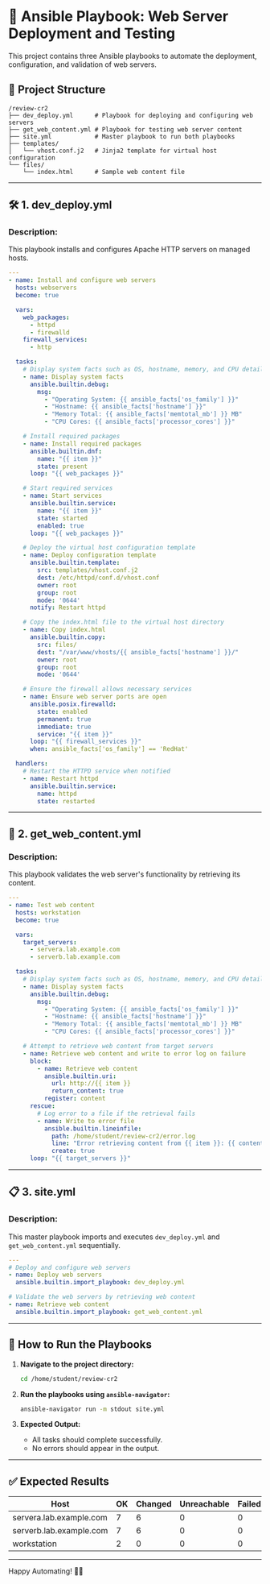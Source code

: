 # 🚀 **Ansible Playbook: Web Server Deployment and Testing**

This project contains three Ansible playbooks to automate the deployment, configuration, and validation of web servers.

## 📂 **Project Structure**

```
/review-cr2
├── dev_deploy.yml      # Playbook for deploying and configuring web servers
├── get_web_content.yml # Playbook for testing web server content
├── site.yml            # Master playbook to run both playbooks
├── templates/
│   └── vhost.conf.j2   # Jinja2 template for virtual host configuration
└── files/
    └── index.html      # Sample web content file
```

---

## 🛠️ **1. dev_deploy.yml**

### **Description:**  
This playbook installs and configures Apache HTTP servers on managed hosts.

```yaml
---
- name: Install and configure web servers
  hosts: webservers
  become: true

  vars:
    web_packages:
      - httpd
      - firewalld
    firewall_services:
      - http

  tasks:
    # Display system facts such as OS, hostname, memory, and CPU details
    - name: Display system facts
      ansible.builtin.debug:
        msg:
          - "Operating System: {{ ansible_facts['os_family'] }}"
          - "Hostname: {{ ansible_facts['hostname'] }}"
          - "Memory Total: {{ ansible_facts['memtotal_mb'] }} MB"
          - "CPU Cores: {{ ansible_facts['processor_cores'] }}"

    # Install required packages
    - name: Install required packages
      ansible.builtin.dnf:
        name: "{{ item }}"
        state: present
      loop: "{{ web_packages }}"

    # Start required services
    - name: Start services
      ansible.builtin.service:
        name: "{{ item }}"
        state: started
        enabled: true
      loop: "{{ web_packages }}"

    # Deploy the virtual host configuration template
    - name: Deploy configuration template
      ansible.builtin.template:
        src: templates/vhost.conf.j2
        dest: /etc/httpd/conf.d/vhost.conf
        owner: root
        group: root
        mode: '0644'
      notify: Restart httpd

    # Copy the index.html file to the virtual host directory
    - name: Copy index.html
      ansible.builtin.copy:
        src: files/
        dest: "/var/www/vhosts/{{ ansible_facts['hostname'] }}/"
        owner: root
        group: root
        mode: '0644'

    # Ensure the firewall allows necessary services
    - name: Ensure web server ports are open
      ansible.posix.firewalld:
        state: enabled
        permanent: true
        immediate: true
        service: "{{ item }}"
      loop: "{{ firewall_services }}"
      when: ansible_facts['os_family'] == 'RedHat'

  handlers:
    # Restart the HTTPD service when notified
    - name: Restart httpd
      ansible.builtin.service:
        name: httpd
        state: restarted
```

---

## 🧪 **2. get_web_content.yml**

### **Description:**  
This playbook validates the web server's functionality by retrieving its content.

```yaml
---
- name: Test web content
  hosts: workstation
  become: true

  vars:
    target_servers:
      - servera.lab.example.com
      - serverb.lab.example.com

  tasks:
    # Display system facts such as OS, hostname, memory, and CPU details
    - name: Display system facts
      ansible.builtin.debug:
        msg:
          - "Operating System: {{ ansible_facts['os_family'] }}"
          - "Hostname: {{ ansible_facts['hostname'] }}"
          - "Memory Total: {{ ansible_facts['memtotal_mb'] }} MB"
          - "CPU Cores: {{ ansible_facts['processor_cores'] }}"

    # Attempt to retrieve web content from target servers
    - name: Retrieve web content and write to error log on failure
      block:
        - name: Retrieve web content
          ansible.builtin.uri:
            url: http://{{ item }}
            return_content: true
          register: content
      rescue:
        # Log error to a file if the retrieval fails
        - name: Write to error file
          ansible.builtin.lineinfile:
            path: /home/student/review-cr2/error.log
            line: "Error retrieving content from {{ item }}: {{ content }}"
            create: true
      loop: "{{ target_servers }}"
```

---

## 📋 **3. site.yml**

### **Description:**  
This master playbook imports and executes `dev_deploy.yml` and `get_web_content.yml` sequentially.

```yaml
---
# Deploy and configure web servers
- name: Deploy web servers
  ansible.builtin.import_playbook: dev_deploy.yml

# Validate the web servers by retrieving web content
- name: Retrieve web content
  ansible.builtin.import_playbook: get_web_content.yml
```

---

## 🚦 **How to Run the Playbooks**

1. **Navigate to the project directory:**
   ```bash
   cd /home/student/review-cr2
   ```

2. **Run the playbooks using `ansible-navigator`:**
   ```bash
   ansible-navigator run -m stdout site.yml
   ```

3. **Expected Output:**
   - All tasks should complete successfully.
   - No errors should appear in the output.

---

## ✅ **Expected Results**

| Host                 | OK | Changed | Unreachable | Failed | Skipped | Rescued | Ignored |
|-----------------------|----|---------|------------|--------|---------|---------|---------|
| servera.lab.example.com | 7  | 6       | 0          | 0      | 0       | 0       | 0       |
| serverb.lab.example.com | 7  | 6       | 0          | 0      | 0       | 0       | 0       |
| workstation           | 2  | 0       | 0          | 0      | 0       | 0       | 0       |

---

Happy Automating! 🚀✨

